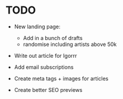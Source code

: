 # TODO

- New landing page:

  - Add in a bunch of drafts
  - randomise including artists above 50k

- Write out article for Igorrr
- Add email subscriptions
- Create meta tags + images for articles
- Create better SEO previews

